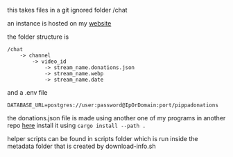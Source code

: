 this takes files in a git ignored folder /chat

an instance is hosted on my [website](https://pippasupers.codecoffin.com)

the folder structure is 
```
/chat
    -> channel
        -> video_id
            -> stream_name.donations.json
            -> stream_name.webp
            -> stream_name.date
```
and a .env file

```
DATABASE_URL=postgres://user:password@IpOrDomain:port/pippadonations
```


the donations.json file is made using another one of my programs
in another repo [here](https://github.com/winneratwin/superchat-extractor)
install it using `cargo install --path .`

helper scripts can be found in scripts folder which is run inside
the metadata folder that is created by download-info.sh
